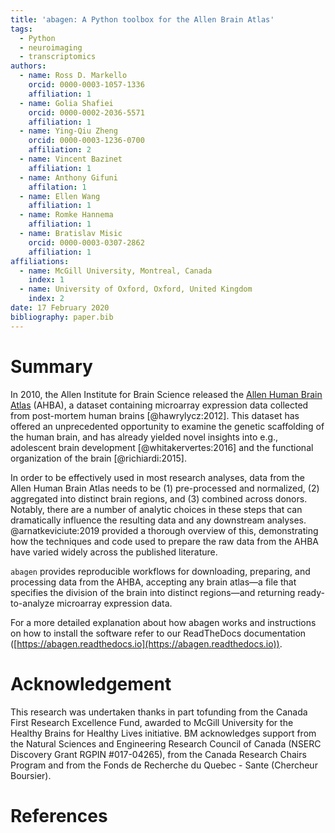 ```yaml
---
title: 'abagen: A Python toolbox for the Allen Brain Atlas'
tags:
  - Python
  - neuroimaging
  - transcriptomics
authors:
  - name: Ross D. Markello
    orcid: 0000-0003-1057-1336
    affiliation: 1
  - name: Golia Shafiei
    orcid: 0000-0002-2036-5571
    affiliation: 1
  - name: Ying-Qiu Zheng
    orcid: 0000-0003-1236-0700
    affiliation: 2
  - name: Vincent Bazinet
    affiliation: 1
  - name: Anthony Gifuni
    affilation: 1
  - name: Ellen Wang
    affiliation: 1
  - name: Romke Hannema
    affiliation: 1
  - name: Bratislav Misic
    orcid: 0000-0003-0307-2862
    affiliation: 1
affiliations:
  - name: McGill University, Montreal, Canada
    index: 1
  - name: University of Oxford, Oxford, United Kingdom
    index: 2
date: 17 February 2020
bibliography: paper.bib
---
```


# Summary

In 2010, the Allen Institute for Brain Science released the [Allen Human Brain
Atlas](https://human.brain-map.org/) (AHBA), a dataset containing microarray
expression data collected from post-mortem human brains [@hawrylycz:2012]. This
dataset has offered an unprecedented opportunity to examine the genetic
scaffolding of the human brain, and has already yielded novel insights into
e.g., adolescent brain development [@whitakervertes:2016] and the functional
organization of the brain [@richiardi:2015].

In order to be effectively used in most research analyses, data from the Allen
Human Brain Atlas needs to be (1) pre-processed and normalized, (2) aggregated
into distinct brain regions, and (3) combined across donors. Notably, there are
a number of analytic choices in these steps that can dramatically influence the
resulting data and any downstream analyses. @arnatkeviciute:2019 provided a
thorough overview of this, demonstrating how the techniques and code used to
prepare the raw data from the AHBA have varied widely across the published
literature.

``abagen`` provides reproducible workflows for downloading, preparing, and
processing data from the AHBA, accepting any brain atlas—a file that specifies
the division of the brain into distinct regions—and returning ready-to-analyze
microarray expression data.

For a more detailed explanation about how abagen works and instructions on how
to install the software refer to our ReadTheDocs documentation
([https://abagen.readthedocs.io](https://abagen.readthedocs.io)).

# Acknowledgement

This research was undertaken thanks in part tofunding from the Canada First
Research Excellence Fund, awarded to McGill University for the Healthy Brains
for Healthy Lives initiative. BM acknowledges support from the Natural Sciences
and Engineering Research Council of Canada (NSERC Discovery Grant RGPIN
\#017-04265), from the Canada Research Chairs Program and from the Fonds de
Recherche du Quebec - Sante (Chercheur Boursier).

# References
